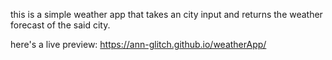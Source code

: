 this is a simple weather app that takes an city input and returns the weather forecast of the said city.

here's a live preview: https://ann-glitch.github.io/weatherApp/
